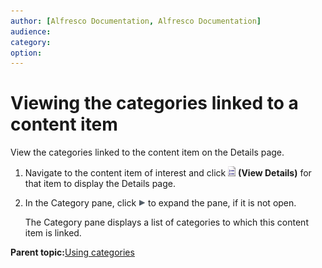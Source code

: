 ```yaml
---
author: [Alfresco Documentation, Alfresco Documentation]
audience: 
category: 
option: 
---
```


# Viewing the categories linked to a content item

View the categories linked to the content item on the Details page.

1.  Navigate to the content item of interest and click ![View Details](../images/im-viewdetails.png) **\(View Details\)** for that item to display the Details page.

2.  In the Category pane, click ![Expand](../images/im-expand.png) to expand the pane, if it is not open.

    The Category pane displays a list of categories to which this content item is linked.


**Parent topic:**[Using categories](../concepts/cuh-categories.md)

